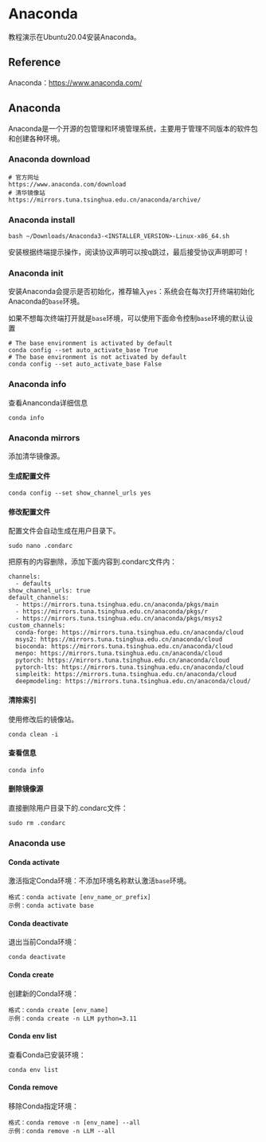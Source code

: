 # Anaconda

教程演示在Ubuntu20.04安装Anaconda。

## Reference

Anaconda：https://www.anaconda.com/

## Anaconda

Anaconda是一个开源的包管理和环境管理系统，主要用于管理不同版本的软件包和创建各种环境。

### Anaconda download 

```
# 官方网址
https://www.anaconda.com/download
# 清华镜像站
https://mirrors.tuna.tsinghua.edu.cn/anaconda/archive/
```

### Anaconda install

```
bash ~/Downloads/Anaconda3-<INSTALLER_VERSION>-Linux-x86_64.sh
```

安装根据终端提示操作，阅读协议声明可以按q跳过，最后接受协议声明即可！

### Anaconda init

安装Anaconda会提示是否初始化，推荐输入`yes`：系统会在每次打开终端初始化Anaconda的`base`环境。

如果不想每次终端打开就是`base`环境，可以使用下面命令控制`base`环境的默认设置

```
# The base environment is activated by default
conda config --set auto_activate_base True
# The base environment is not activated by default
conda config --set auto_activate_base False
```

### Anaconda info

查看Ananconda详细信息

```
conda info
```

### Anaconda mirrors

添加清华镜像源。

#### 生成配置文件

```
conda config --set show_channel_urls yes
```

#### 修改配置文件

配置文件会自动生成在用户目录下。

```
sudo nano .condarc
```

把原有的内容删除，添加下面内容到.condarc文件内：

```
channels:
  - defaults
show_channel_urls: true
default_channels:
  - https://mirrors.tuna.tsinghua.edu.cn/anaconda/pkgs/main
  - https://mirrors.tuna.tsinghua.edu.cn/anaconda/pkgs/r
  - https://mirrors.tuna.tsinghua.edu.cn/anaconda/pkgs/msys2
custom_channels:
  conda-forge: https://mirrors.tuna.tsinghua.edu.cn/anaconda/cloud
  msys2: https://mirrors.tuna.tsinghua.edu.cn/anaconda/cloud
  bioconda: https://mirrors.tuna.tsinghua.edu.cn/anaconda/cloud
  menpo: https://mirrors.tuna.tsinghua.edu.cn/anaconda/cloud
  pytorch: https://mirrors.tuna.tsinghua.edu.cn/anaconda/cloud
  pytorch-lts: https://mirrors.tuna.tsinghua.edu.cn/anaconda/cloud
  simpleitk: https://mirrors.tuna.tsinghua.edu.cn/anaconda/cloud
  deepmodeling: https://mirrors.tuna.tsinghua.edu.cn/anaconda/cloud/
```

#### 清除索引

使用修改后的镜像站。

```
conda clean -i
```

#### 查看信息

```
conda info
```

#### 删除镜像源

直接删除用户目录下的.condarc文件：

```
sudo rm .condarc
```

### Anaconda use

#### Conda activate

激活指定Conda环境：不添加环境名称默认激活`base`环境。

```
格式：conda activate [env_name_or_prefix]
示例：conda activate base
```

#### Conda deactivate

退出当前Conda环境：

```
conda deactivate
```

#### Conda create

创建新的Conda环境：

```
格式：conda create [env_name]
示例：conda create -n LLM python=3.11
```

#### Conda env list

查看Conda已安装环境：

```
conda env list
```

#### Conda remove

移除Conda指定环境：

```
格式：conda remove -n [env_name] --all
示例：conda remove -n LLM --all
```

